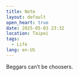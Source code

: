 ```yaml
---
title: Note
layout: default
open_heart: true
date: 2025-05-03 23:32
location: Taipei
tags: 
  - Life
lang: en-US
---
```


Beggars can’t be choosers.
